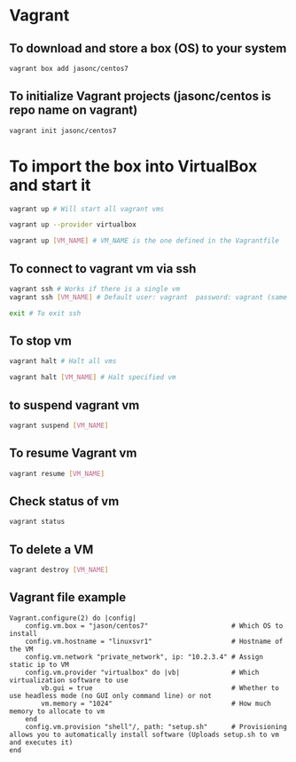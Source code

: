 
# Vagrant

## To download and store a box (OS) to your system

```bash
vagrant box add jasonc/centos7
```

## To initialize Vagrant projects (jasonc/centos is repo name on vagrant)

```bash
vagrant init jasonc/centos7
```

# To import the box into VirtualBox and start it

```bash
vagrant up # Will start all vagrant vms

vagrant up --provider virtualbox

vagrant up [VM_NAME] # VM_NAME is the one defined in the Vagrantfile
```

## To connect to vagrant vm via ssh

```bash
vagrant ssh # Works if there is a single vm
vagrant ssh [VM_NAME] # Default user: vagrant  password: vagrant (same for root account)

exit # To exit ssh
```

## To stop vm

```bash
vagrant halt # Halt all vms

vagrant halt [VM_NAME] # Halt specified vm
```

## to suspend vagrant vm

```bash
vagrant suspend [VM_NAME]
```

## To resume Vagrant vm

```bash
vagrant resume [VM_NAME]
```

## Check status of vm

```bash
vagrant status
```

## To delete a VM

```bash
vagrant destroy [VM_NAME]
```

## Vagrant file example

```vagrant
Vagrant.configure(2) do |config|
    config.vm.box = "jason/centos7"                     # Which OS to install
    config.vm.hostname = "linuxsvr1"                    # Hostname of the VM
    config.vm.network "private_network", ip: "10.2.3.4" # Assign static ip to VM
    config.vm.provider "virtualbox" do |vb|             # Which virtualization software to use
        vb.gui = true                                   # Whether to use headless mode (no GUI only command line) or not
        vm.memory = "1024"                              # How much memory to allocate to vm
    end
    config.vm.provision "shell"/, path: "setup.sh"      # Provisioning allows you to automatically install software (Uploads setup.sh to vm and executes it)
end
```
